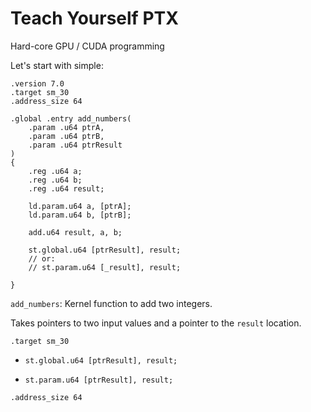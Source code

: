 
# Teach Yourself PTX
Hard-core GPU / CUDA programming

Let's start with simple:
```ptx
.version 7.0
.target sm_30
.address_size 64

.global .entry add_numbers(
    .param .u64 ptrA,
    .param .u64 ptrB,
    .param .u64 ptrResult
)
{
    .reg .u64 a;
    .reg .u64 b;
    .reg .u64 result;

    ld.param.u64 a, [ptrA];
    ld.param.u64 b, [ptrB];
    
    add.u64 result, a, b;

    st.global.u64 [ptrResult], result;
    // or:
    // st.param.u64 [_result], result;

}
```

`add_numbers`: Kernel function to add two integers.

Takes pointers to two input values and a pointer to the `result` location.


`.target sm_30`

* `st.global.u64 [ptrResult], result;`

* `st.param.u64 [ptrResult], result;`

`.address_size 64`
